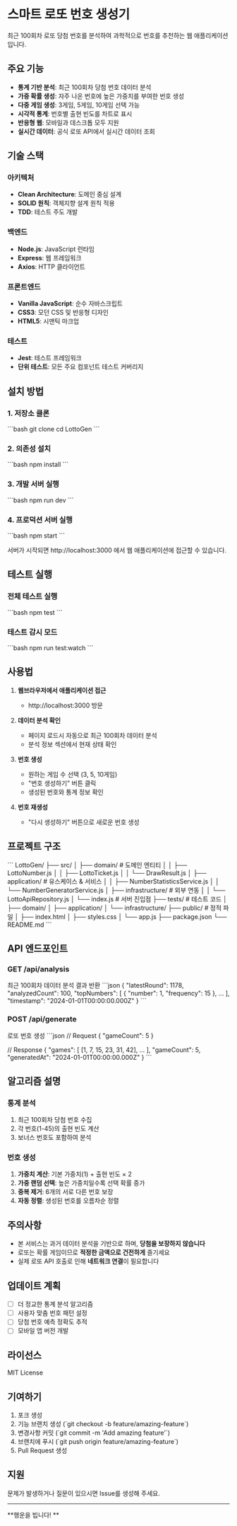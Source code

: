 # 스마트 로또 번호 생성기

최근 100회차 로또 당첨 번호를 분석하여 과학적으로 번호를 추천하는 웹 애플리케이션입니다.

## 주요 기능

- **통계 기반 분석**: 최근 100회차 당첨 번호 데이터 분석
- **가중 확률 생성**: 자주 나온 번호에 높은 가중치를 부여한 번호 생성
- **다중 게임 생성**: 3게임, 5게임, 10게임 선택 가능
- **시각적 통계**: 번호별 출현 빈도를 차트로 표시
- **반응형 웹**: 모바일과 데스크톱 모두 지원
- **실시간 데이터**: 공식 로또 API에서 실시간 데이터 조회

## 기술 스택

### 아키텍처
- **Clean Architecture**: 도메인 중심 설계
- **SOLID 원칙**: 객체지향 설계 원칙 적용
- **TDD**: 테스트 주도 개발

### 백엔드
- **Node.js**: JavaScript 런타임
- **Express**: 웹 프레임워크
- **Axios**: HTTP 클라이언트

### 프론트엔드
- **Vanilla JavaScript**: 순수 자바스크립트
- **CSS3**: 모던 CSS 및 반응형 디자인
- **HTML5**: 시맨틱 마크업

### 테스트
- **Jest**: 테스트 프레임워크
- **단위 테스트**: 모든 주요 컴포넌트 테스트 커버리지

## 설치 방법

### 1. 저장소 클론
\`\`\`bash
git clone <repository-url>
cd LottoGen
\`\`\`

### 2. 의존성 설치
\`\`\`bash
npm install
\`\`\`

### 3. 개발 서버 실행
\`\`\`bash
npm run dev
\`\`\`

### 4. 프로덕션 서버 실행
\`\`\`bash
npm start
\`\`\`

서버가 시작되면 http://localhost:3000 에서 웹 애플리케이션에 접근할 수 있습니다.

## 테스트 실행

### 전체 테스트 실행
\`\`\`bash
npm test
\`\`\`

### 테스트 감시 모드
\`\`\`bash
npm run test:watch
\`\`\`

## 사용법

1. **웹브라우저에서 애플리케이션 접근**
   - http://localhost:3000 방문

2. **데이터 분석 확인**
   - 페이지 로드시 자동으로 최근 100회차 데이터 분석
   - 분석 정보 섹션에서 현재 상태 확인

3. **번호 생성**
   - 원하는 게임 수 선택 (3, 5, 10게임)
   - "번호 생성하기" 버튼 클릭
   - 생성된 번호와 통계 정보 확인

4. **번호 재생성**
   - "다시 생성하기" 버튼으로 새로운 번호 생성

## 프로젝트 구조

\`\`\`
LottoGen/
├── src/
│   ├── domain/              # 도메인 엔티티
│   │   ├── LottoNumber.js
│   │   ├── LottoTicket.js
│   │   └── DrawResult.js
│   ├── application/         # 유스케이스 & 서비스
│   │   ├── NumberStatisticsService.js
│   │   └── NumberGeneratorService.js
│   ├── infrastructure/      # 외부 연동
│   │   └── LottoApiRepository.js
│   └── index.js            # 서버 진입점
├── tests/                  # 테스트 코드
│   ├── domain/
│   ├── application/
│   └── infrastructure/
├── public/                 # 정적 파일
│   ├── index.html
│   ├── styles.css
│   └── app.js
├── package.json
└── README.md
\`\`\`

## API 엔드포인트

### GET /api/analysis
최근 100회차 데이터 분석 결과 반환
\`\`\`json
{
  "latestRound": 1178,
  "analyzedCount": 100,
  "topNumbers": [
    { "number": 1, "frequency": 15 },
    ...
  ],
  "timestamp": "2024-01-01T00:00:00.000Z"
}
\`\`\`

### POST /api/generate
로또 번호 생성
\`\`\`json
// Request
{
  "gameCount": 5
}

// Response
{
  "games": [
    [1, 7, 15, 23, 31, 42],
    ...
  ],
  "gameCount": 5,
  "generatedAt": "2024-01-01T00:00:00.000Z"
}
\`\`\`

## 알고리즘 설명

### 통계 분석
1. 최근 100회차 당첨 번호 수집
2. 각 번호(1-45)의 출현 빈도 계산
3. 보너스 번호도 포함하여 분석

### 번호 생성
1. **가중치 계산**: 기본 가중치(1) + 출현 빈도 × 2
2. **가중 랜덤 선택**: 높은 가중치일수록 선택 확률 증가
3. **중복 제거**: 6개의 서로 다른 번호 보장
4. **자동 정렬**: 생성된 번호를 오름차순 정렬

## 주의사항

- 본 서비스는 과거 데이터 분석을 기반으로 하며, **당첨을 보장하지 않습니다**
- 로또는 확률 게임이므로 **적정한 금액으로 건전하게** 즐기세요
- 실제 로또 API 호출로 인해 **네트워크 연결**이 필요합니다

## 업데이트 계획

- [ ] 더 정교한 통계 분석 알고리즘
- [ ] 사용자 맞춤 번호 패턴 설정
- [ ] 당첨 번호 예측 정확도 추적
- [ ] 모바일 앱 버전 개발

## 라이선스

MIT License

## 기여하기

1. 포크 생성
2. 기능 브랜치 생성 (\`git checkout -b feature/amazing-feature\`)
3. 변경사항 커밋 (\`git commit -m 'Add amazing feature'\`)
4. 브랜치에 푸시 (\`git push origin feature/amazing-feature\`)
5. Pull Request 생성

## 지원

문제가 발생하거나 질문이 있으시면 Issue를 생성해 주세요.

---

**행운을 빕니다! ** 